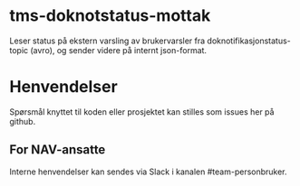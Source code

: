 # tms-doknotstatus-mottak

Leser status på ekstern varsling av brukervarsler fra doknotifikasjonstatus-topic (avro), og sender videre på internt json-format.

# Henvendelser

Spørsmål knyttet til koden eller prosjektet kan stilles som issues her på github.

## For NAV-ansatte

Interne henvendelser kan sendes via Slack i kanalen #team-personbruker.
